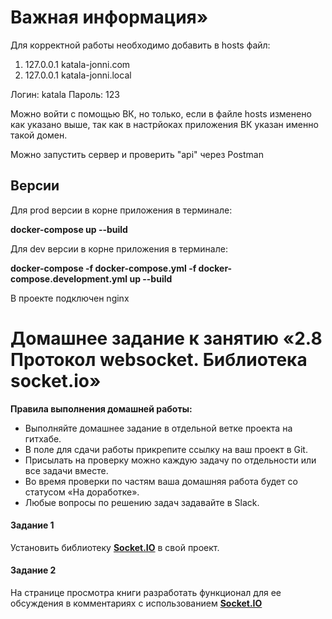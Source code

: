 # Важная информация»
Для корректной работы необходимо добавить в hosts файл:
1. 127.0.0.1 katala-jonni.com
2. 127.0.0.1 katala-jonni.local

Логин: katala
Пароль: 123

Можно войти с помощью ВК, но только, если в файле hosts изменено как указано выше, так как в настрйоках приложения ВК указан именно такой домен.

Можно запустить сервер и проверить "api" через Postman

## Версии
Для prod версии в корне приложения в терминале:

**docker-compose up --build**

Для dev версии в корне приложения в терминале:

**docker-compose -f docker-compose.yml -f docker-compose.development.yml up --build**

В проекте подключен nginx

# Домашнее задание к занятию «2.8 Протокол websocket. Библиотека socket.io»

**Правила выполнения домашней работы:** 
* Выполняйте домашнее задание в отдельной ветке проекта на гитхабе.
* В поле для сдачи работы прикрепите ссылку на ваш проект в Git.
* Присылать на проверку можно каждую задачу по отдельности или все задачи вместе. 
* Во время проверки по частям ваша домашняя работа будет со статусом «На доработке».
* Любые вопросы по решению задач задавайте в Slack.

#### Задание 1
Установить библиотеку [**Socket.IO**](https://socket.io/) в свой проект. 


#### Задание 2
На странице просмотра книги разработать функционал для ее обсуждения в комментариях с использованием [**Socket.IO**](https://socket.io/)

